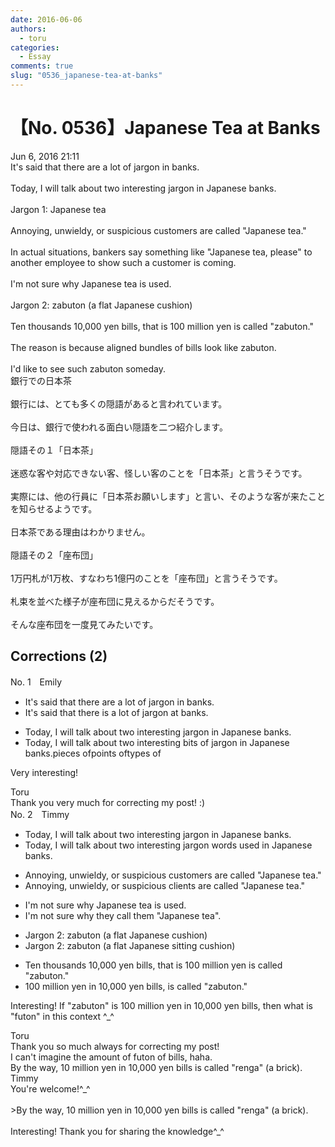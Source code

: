 ```yaml
---
date: 2016-06-06
authors:
  - toru
categories:
  - Essay
comments: true
slug: "0536_japanese-tea-at-banks"
---
```


# 【No. 0536】Japanese Tea at Banks
<div class="date">Jun 6, 2016 21:11</div>
<div id="post"><div id="body_show_ori">
It's said that there are a lot of jargon in banks.<br/><br/>Today, I will talk about two interesting jargon in Japanese banks.<br/><br/>Jargon 1: Japanese tea<br/><br/>Annoying, unwieldy, or suspicious customers are called "Japanese tea."<br/><br/>In actual situations, bankers say something like "Japanese tea, please" to another employee to show such a customer is coming.<br/><br/>I'm not sure why Japanese tea is used.<br/><br/>Jargon 2: zabuton (a flat Japanese cushion)<br/><br/>Ten thousands 10,000 yen bills, that is 100 million yen is called "zabuton."<br/><br/>The reason is because aligned bundles of bills look like zabuton.<br/><br/>I'd like to see such zabuton someday.
</div></div>

<!-- more -->

<div id="post_ja"><div id="body_show_mo">
銀行での日本茶<br/><br/>銀行には、とても多くの隠語があると言われています。<br/><br/>今日は、銀行で使われる面白い隠語を二つ紹介します。<br/><br/>隠語その１「日本茶」<br/><br/>迷惑な客や対応できない客、怪しい客のことを「日本茶」と言うそうです。<br/><br/>実際には、他の行員に「日本茶お願いします」と言い、そのような客が来たことを知らせるようです。<br/><br/>日本茶である理由はわかりません。<br/><br/>隠語その２「座布団」<br/><br/>1万円札が1万枚、すなわち1億円のことを「座布団」と言うそうです。<br/><br/>札束を並べた様子が座布団に見えるからだそうです。<br/><br/>そんな座布団を一度見てみたいです。
</div></div>

## Corrections (2)
<div id="block"><div class="first_name"> No. 1　<span class="just_name">Emily</span></div><div id="block2">
<ul class="correction_field">
<li class="incorrect">It's said that there are a lot of jargon in banks.</li>
<li class="corrected correct">
It's said that there <span class="f_red">is </span>a lot of jargon <span class="f_red">at</span> banks.
</li>
</ul>
<ul class="correction_field">
<li class="incorrect">Today, I will talk about two interesting jargon in Japanese banks.</li>
<li class="corrected correct">
Today, I will talk about two interesting <span class="f_red">bits of </span>jargon in Japanese banks.<span class="f_red">pieces of</span><span class="f_red">points of</span><span class="f_red">types of </span>
</li>
</ul>
<p class="comment_small">
 Very interesting!
</p>

</div><div class="name"><span class="just_name">Toru</span><br>
Thank you very much for correcting my post! :)
</div>
</div>
<div id="block"><div class="first_name"> No. 2　<span class="just_name">Timmy</span></div><div id="block2">
<ul class="correction_field">
<li class="incorrect">Today, I will talk about two interesting jargon in Japanese banks.</li>
<li class="corrected correct">
Today, I will talk about two interesting <span class="f_blue">jargon words used</span> in Japanese banks.
</li>
</ul>
<ul class="correction_field">
<li class="incorrect">Annoying, unwieldy, or suspicious customers are called "Japanese tea."</li>
<li class="corrected correct">
Annoying, unwieldy, or suspicious <span class="f_blue">clients</span> are called "Japanese tea."
</li>
</ul>
<ul class="correction_field">
<li class="incorrect">I'm not sure why Japanese tea is used.</li>
<li class="corrected correct">
I'm not sure why <span class="f_blue">they call them </span>"Japanese tea".
</li>
</ul>
<ul class="correction_field">
<li class="incorrect">Jargon 2: zabuton (a flat Japanese cushion)</li>
<li class="corrected correct">
Jargon 2: zabuton (a flat Japanese <span class="f_blue">sitting</span> cushion)
</li>
</ul>
<ul class="correction_field">
<li class="incorrect">Ten thousands 10,000 yen bills, that is 100 million yen is called "zabuton."</li>
<li class="corrected correct">
100 million yen <span class="f_blue">in</span> 10,000 yen bills, is called "zabuton."
</li>
</ul>
<p class="comment_small">
 Interesting! If "zabuton" is 100 million yen in 10,000 yen bills, then what is "futon" in this context ^_^
</p>

</div><div class="name"><span class="just_name">Toru</span><br>
Thank you so much always for correcting my post!<br/>I can't imagine the amount of futon of bills, haha.<br/>By the way, 10 million yen in 10,000 yen bills is called "renga" (a brick).
</div>
<div class="name"><span class="just_name">Timmy</span><br>
You're welcome!^_^<br/><br/>&gt;By the way, 10 million yen in 10,000 yen bills is called "renga" (a brick).<br/><br/>Interesting! Thank you for sharing the knowledge^_^
</div>
</div>
